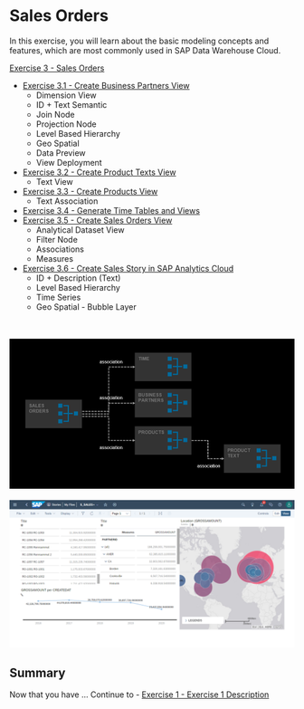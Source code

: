 # Sales Orders

In this exercise, you will learn about the basic modeling concepts and features, which are most commonly used in SAP Data Warehouse Cloud. 

[Exercise 3 - Sales Orders](exercises/ex3/)  
- [Exercise 3.1 - Create Business Partners View](exercises/ex3/business-partners-view/README.md)
    - Dimension View
    - ID + Text Semantic
    - Join Node  
    - Projection Node
    - Level Based Hierarchy 
    - Geo Spatial
    - Data Preview
    - View Deployment
- [Exercise 3.2 - Create Product Texts View](exercises/ex3/product-texts-view)
    - Text View 
- [Exercise 3.3 - Create Products View](exercises/ex3/products-view)
    - Text Association   
- [Exercise 3.4 - Generate Time Tables and Views](exercises/ex1/time-tables-views)
- [Exercise 3.5 - Create Sales Orders View](exercises/ex3/sales-orders-view)
    - Analytical Dataset View
    - Filter Node
    - Associations
    - Measures
- [Exercise 3.6 - Create Sales Story in SAP Analytics Cloud](exercises/ex3/sales-story)
    - ID + Description (Text)
    - Level Based Hierarchy
    - Time Series 
    - Geo Spatial - Bubble Layer

<br><br>![](/exercises/ex3/images/SalesOrders_01.png)
<br><br>![](/exercises/ex3/images/SalesOrders_02.png)


## Summary

Now that you have ... 
Continue to - [Exercise 1 - Exercise 1 Description](../ex1/README.md)
